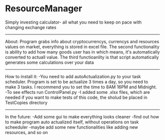 # ResourceManager
Simply investing calculator- all what you need to keep on pace with changing exchange rates
*****************************************************************************************************************************************
About:
Program grabs info about cryptocurrencys, currencys and resources values on market, everything is stored in excel file.
The second functionality is ability to add how many goods user has in which means, it's automatically converted to actuall value.
The third functioanlity is that script automatically generates some calculations over your data
*****************************************************************************************************************************************
How to install it:
-You need to add autoActualization.py to your task scheduler. Program is set to be actualize 3 times a day, so you need to make 3 tasks.
I recommend you to set the time to 8AM 16PM and Midnight. 
-To see effects run ControlPanel.py
-I added some .xlsx files, which are needed if you want to make tests of this code, the sholud be placed in TestCopies directory
*****************************************************************************************************************************************
In the future:
-Add some gui to make everything looks cleaner
-find out how to make program auto actualized itself, without operations on task scheeduler
-maybe add some new functionalities like adding new resources, and so on



